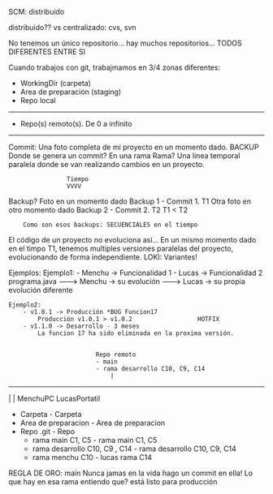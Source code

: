 SCM: distribuido

distribuido?? vs centralizado: cvs, svn

No tenemos un único repositorio... hay muchos repositorios... TODOS DIFERENTES ENTRE SI

Cuando trabajos con git, trabajmamos en 3/4 zonas diferentes:
- WorkingDir (carpeta)
- Area de preparación (staging)
- Repo local
---- 
- Repo(s) remoto(s). De 0 a infinito

------
Commit: Una foto completa de mi proyecto en un momento dado. BACKUP
Donde se genera un commit? En una rama
Rama? Una linea temporal paralela donde se van realizando cambios en un proyecto.


                    Tiempo
                    VVVV
Backup? Foto en un momento dado                 Backup 1 - Commit 1.  T1
        Otra foto en otro momento dado          Backup 2 - Commit 2.  T2
                                                                    T1 < T2
        
        Como son esos backups: SECUENCIALES en el tiempo

El código de un proyecto no evoluciona así...
    En un mismo momento dado en el timpo T1, tenemos multiples versiones paralelas del proyecto, 
                                             evolucionando de forma independiente.   LOKI: Variantes!

Ejemplos:
    Ejemplo1:
        - Menchu -> Funcionalidad 1
        - Lucas  -> Funcionalidad 2
            programa.java   ---> Menchu -> su evolución
                            ---> Lucas  -> su propia evolución diferente
                            
    Ejemplo2:
        - v1.0.1 -> Producción *BUG Funcion17
            Producción v1.0.1 > v1.0.2                  HOTFIX
        - v1.1.0 -> Desarrollo - 3 meses 
            La funcion 17 ha sido eliminada en la proxima versión.

    
                            Repo remoto
                            - main
                            - rama desarrollo C10, C9, C14
                                |
  ------------------------------------------------------------         
  |                                                          |
MenchuPC                                                LucasPortatil
- Carpeta                                                   - Carpeta
- Area de preparacion                                       - Area de preparacion
- Repo .git                                                 - Repo
    - rama main C1, C5                                             - rama main   C1, C5
    - rama desarrollo C10, C9 , C14                                - rama desarrollo    C10, C9, C14
    - rama menchu  C10                                             - lucas rama     C14

REGLA DE ORO: main
Nunca jamas en la vida hago un commit en ella!
Lo que hay en esa rama entiendo que? está listo para producción